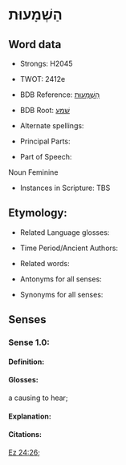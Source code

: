 # הַשְׁמָעוּת

<!-- Status: S2="NeedsEdits" -->
<!-- Lexica used for edits:   -->

## Word data

* Strongs: H2045

* TWOT: 2412e

* BDB Reference: [הַשְׁמָעוּת](rc://en/bdb/dict/v.ed.ax)

* BDB Root: [שׁמע](rc://en/bdb/dict/v.ed.aa)

* Alternate spellings:

* Principal Parts:

* Part of Speech:

Noun Feminine

* Instances in Scripture: TBS

## Etymology:

* Related Language glosses:

* Time Period/Ancient Authors:

* Related words:

* Antonyms for all senses:

* Synonyms for all senses:

## Senses

### Sense 1.0:

#### Definition:

#### Glosses:

a causing to hear; 

#### Explanation:

#### Citations:

[Ez 24:26](rc://he/uhb/book/ezk/24/26); 

